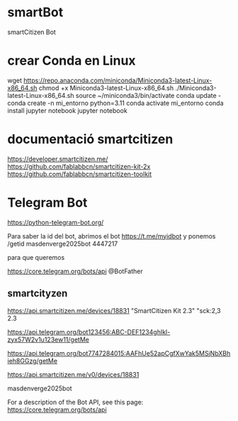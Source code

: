 # smartBot
smartCitizen Bot



# crear Conda en Linux
wget https://repo.anaconda.com/miniconda/Miniconda3-latest-Linux-x86_64.sh
chmod +x Miniconda3-latest-Linux-x86_64.sh
./Miniconda3-latest-Linux-x86_64.sh
source ~/miniconda3/bin/activate
conda update -
conda create -n mi_entorno python=3.11
conda activate mi_entorno
conda install jupyter notebook
jupyter notebook


# documentació smartcitizen 
https://developer.smartcitizen.me/
https://github.com/fablabbcn/smartcitizen-kit-2x
https://github.com/fablabbcn/smartcitizen-toolkit

# Telegram Bot
https://python-telegram-bot.org/


Para saber la id del bot, abrimos el bot
https://t.me/myidbot y ponemos /getid masdenverge2025bot
4447217

para que queremos 

https://core.telegram.org/bots/api
@BotFather
## smartcityzen
https://api.smartcitizen.me/devices/18831
"SmartCitizen Kit 2.3"
"sck:2,3
2.3




https://api.telegram.org/bot123456:ABC-DEF1234ghIkl-zyx57W2v1u123ew11/getMe

https://api.telegram.org/bot7747284015:AAFhUe52apCgfXwYak5MSjNbXBhieh8GGzg/getMe


https://api.smartcitizen.me/v0/devices/18831


masdenverge2025bot


For a description of the Bot API, see this page: https://core.telegram.org/bots/api
